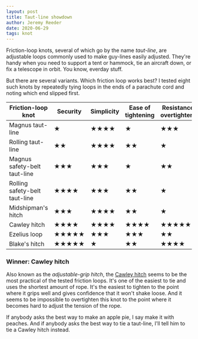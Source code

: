 ```yaml
---
layout: post
title: Taut-line showdown
author: Jeremy Reeder
date: 2020-06-29
tags: knot
---
```


Friction-loop knots, several of which go by the name _taut-line_, are
adjustable loops commonly used to make guy-lines easily adjusted. They're handy
when you need to support a tent or hammock, tie an aircraft down, or fix a
telescope in orbit. You know, everday stuff.

But there are several variants. Which friction loop works best? I tested eight
such knots by repeatedly tying loops in the ends of a parachute cord and noting
which end slipped first.

| Friction-loop knot            | Security   | Simplicity | Ease of tightening | Resistance to overtightening |
|-------------------------------|------------|------------|--------------------|------------------------------|
| Magnus taut-line              | ★          | ★★★★       | ★                  | ★★★                          |
| Rolling taut-line             | ★★         | ★★★★       | ★★                 | ★                            |
| Magnus safety-belt taut-line  | ★★★        | ★★★        | ★                  | ★★                           |
| Rolling safety-belt taut-line | ★★★★       | ★★★        | ★★                 | ★                            |
| Midshipman's hitch            | ★★★        | ★★★★       | ★★                 | ★                            |
| Cawley hitch                  | ★★★★       | ★★★★       | ★★★★               | ★★★★★                        |
| Ezelius loop                  | ★★★★★      | ★★★        | ★★★                | ★★                           |
| Blake's hitch                 | ★★★★★      | ★          | ★★                 | ★★★★                         |


### Winner: Cawley hitch

Also known as the _adjustable-grip hitch_, the [Cawley hitch][cawley-hitch]
seems to be the most practical of the tested friction loops. It's one of the
easiest to tie and uses the shortest amount of rope. It's the easiest to
tighten to the point where it grips well and gives confidence that it won't
shake loose. And it seems to be impossible to overtighten this knot to the
point where it becomes hard to adjust the tension of the rope.

If anybody asks the best way to make an apple pie, I say make it with peaches.
And if anybody asks the best way to tie a taut-line, I'll tell him to tie a
Cawley hitch instead.


[cawley-hitch]: https://en.wikipedia.org/wiki/Adjustable_grip_hitch
